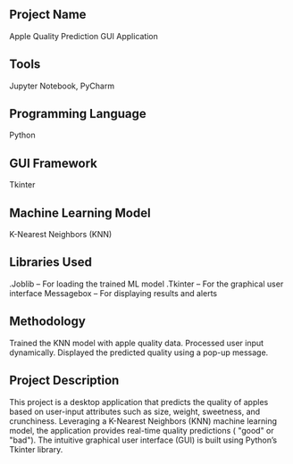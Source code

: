 ## Project Name
Apple Quality Prediction GUI Application  
## Tools
Jupyter Notebook, PyCharm
## Programming Language
Python
## GUI Framework
Tkinter
## Machine Learning Model
K-Nearest Neighbors (KNN)
## Libraries Used
.Joblib – For loading the trained ML model
.Tkinter – For the graphical user interface
Messagebox – For displaying results and alerts
## Methodology
Trained the KNN model with apple quality data.
Processed user input dynamically.
Displayed the predicted quality using a pop-up message.

## Project Description
This project is a desktop application that predicts the quality of apples based on user-input attributes such as size, weight, sweetness, and crunchiness. Leveraging a K-Nearest Neighbors (KNN) machine learning model, the application provides real-time quality predictions ( "good" or "bad"). The intuitive graphical user interface (GUI) is built using Python’s Tkinter library. 
